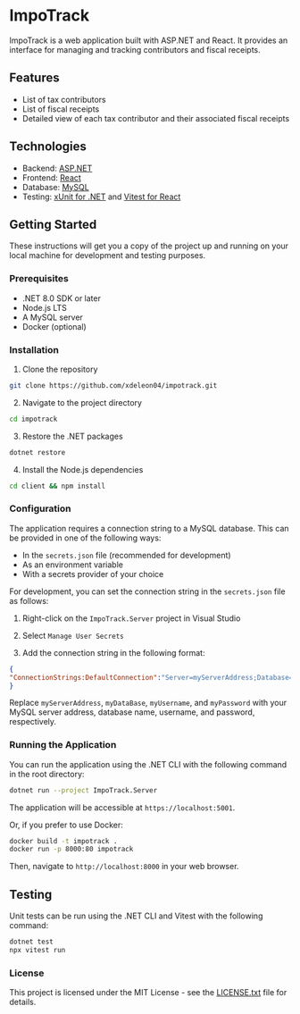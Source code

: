 # ImpoTrack

ImpoTrack is a web application built with ASP.NET and React. It provides an interface for managing and tracking contributors and fiscal receipts.

## Features

- List of tax contributors
- List of fiscal receipts
- Detailed view of each tax contributor and their associated fiscal receipts

## Technologies

- Backend: [ASP.NET](https://dotnet.microsoft.com/apps/aspnet)
- Frontend: [React](https://reactjs.org/)
- Database: [MySQL](https://www.mysql.com/)
- Testing: [xUnit for .NET](https://xunit.net/) and [Vitest for React](https://vitest.dev/)

## Getting Started

These instructions will get you a copy of the project up and running on your local machine for development and testing purposes.

### Prerequisites

- .NET 8.0 SDK or later
- Node.js LTS
- A MySQL server
- Docker (optional)

### Installation

1.  Clone the repository

```bash
git clone https://github.com/xdeleon04/impotrack.git
```

2.  Navigate to the project directory

```bash
cd impotrack
```

3.  Restore the .NET packages

```bash
dotnet restore
```

4.  Install the Node.js dependencies

```bash
cd client && npm install
```

### Configuration

The application requires a connection string to a MySQL database. This can be provided in one of the following ways:

- In the `secrets.json` file (recommended for development)
- As an environment variable
- With a secrets provider of your choice

For development, you can set the connection string in the `secrets.json` file as follows:

1.  Right-click on the `ImpoTrack.Server` project in Visual Studio
    
2.  Select `Manage User Secrets`
    
3.  Add the connection string in the following format:
    

```JSON
{
"ConnectionStrings:DefaultConnection":"Server=myServerAddress;Database=myDataBase;Uid=myUsername;Pwd=myPassword;"
}
```

Replace `myServerAddress`, `myDataBase`, `myUsername`, and `myPassword` with your MySQL server address, database name, username, and password, respectively.

### Running the Application

You can run the application using the .NET CLI with the following command in the root directory:

```bash
dotnet run --project ImpoTrack.Server
```

The application will be accessible at `https://localhost:5001`.

Or, if you prefer to use Docker:

```bash
docker build -t impotrack .
docker run -p 8000:80 impotrack
```

Then, navigate to `http://localhost:8000` in your web browser.

## Testing

Unit tests can be run using the .NET CLI and Vitest with the following command:

```bash
dotnet test
npx vitest run
```

### License

This project is licensed under the MIT License - see the [LICENSE.txt](LICENSE.txt) file for details.

